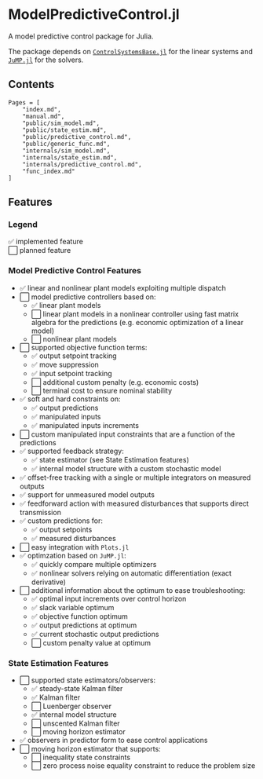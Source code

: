 # ModelPredictiveControl.jl

A model predictive control package for Julia.

The package depends on [`ControlSystemsBase.jl`](https://github.com/JuliaControl/ControlSystems.jl)
for the linear systems and [`JuMP.jl`](https://github.com/jump-dev/JuMP.jl) for the solvers.

## Contents

```@contents
Pages = [
    "index.md",
    "manual.md",
    "public/sim_model.md",
    "public/state_estim.md",
    "public/predictive_control.md",
    "public/generic_func.md",
    "internals/sim_model.md",
    "internals/state_estim.md",
    "internals/predictive_control.md",
    "func_index.md"
]
```

## Features

### Legend

✅ implemented feature  
⬜ planned feature

### Model Predictive Control Features

- ✅ linear and nonlinear plant models exploiting multiple dispatch
- ⬜ model predictive controllers based on:
  - ✅ linear plant models
  - ⬜ linear plant models in a nonlinear controller using fast matrix algebra for the
       predictions (e.g. economic optimization of a linear model)
  - ⬜ nonlinear plant models
- ⬜ supported objective function terms:
  - ✅ output setpoint tracking
  - ✅ move suppression
  - ✅ input setpoint tracking
  - ⬜ additional custom penalty (e.g. economic costs)
  - ⬜ terminal cost to ensure nominal stability
- ✅ soft and hard constraints on:
  - ✅ output predictions
  - ✅ manipulated inputs
  - ✅ manipulated inputs increments
- ⬜ custom manipulated input constraints that are a function of the predictions
- ✅ supported feedback strategy:
  - ✅ state estimator (see State Estimation features)
  - ✅ internal model structure with a custom stochastic model
- ✅ offset-free tracking with a single or multiple integrators on measured outputs
- ✅ support for unmeasured model outputs
- ✅ feedforward action with measured disturbances that supports direct transmission
- ✅ custom predictions for:
  - ✅ output setpoints
  - ✅ measured disturbances
- ⬜ easy integration with `Plots.jl`
- ✅ optimzation based on `JuMP.jl`:
  - ✅ quickly compare multiple optimizers
  - ✅ nonlinear solvers relying on automatic differentiation (exact derivative)
- ⬜ additional information about the optimum to ease troubleshooting:
  - ✅ optimal input increments over control horizon
  - ✅ slack variable optimum
  - ✅ objective function optimum
  - ✅ output predictions at optimum
  - ✅ current stochastic output predictions
  - ⬜ custom penalty value at optimum

### State Estimation Features

- ⬜ supported state estimators/observers:
  - ✅ steady-state Kalman filter
  - ✅ Kalman filter
  - ⬜ Luenberger observer
  - ✅ internal model structure
  - ⬜ unscented Kalman filter
  - ⬜ moving horizon estimator
- ✅ observers in predictor form to ease  control applications
- ⬜ moving horizon estimator that supports:
  - ⬜ inequality state constraints
  - ⬜ zero process noise equality constraint to reduce the problem size

